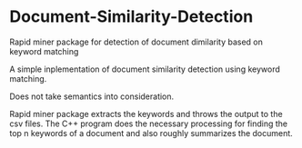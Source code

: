 Document-Similarity-Detection
=============================

Rapid miner package for detection of document dimilarity based on keyword matching

A simple inplementation of document similarity detection using keyword matching.

Does not take semantics into consideration. 

Rapid miner package extracts the keywords and throws the output to the csv files. The C++ program does the necessary 
processing for finding the top n keywords of a document and also roughly summarizes the document.  
